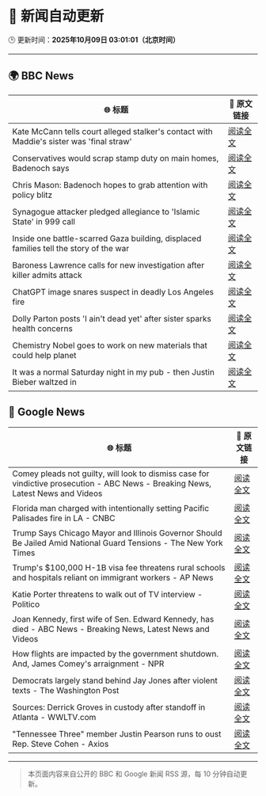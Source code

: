 # 🧠 新闻自动更新

🕒 更新时间：**2025年10月09日 03:01:01（北京时间）**

---

## 🌍 BBC News

| 🌐 标题 | 🔗 原文链接 |
|--------|-------------|
| Kate McCann tells court alleged stalker's contact with Maddie's sister was 'final straw' | [阅读全文](https://www.bbc.com/news/articles/cnvr0723np8o?at_medium=RSS&at_campaign=rss) |
| Conservatives would scrap stamp duty on main homes, Badenoch says | [阅读全文](https://www.bbc.com/news/articles/c20zv94ldpko?at_medium=RSS&at_campaign=rss) |
| Chris Mason: Badenoch hopes to grab attention with policy blitz | [阅读全文](https://www.bbc.com/news/articles/cwywrpelp7jo?at_medium=RSS&at_campaign=rss) |
| Synagogue attacker pledged allegiance to 'Islamic State' in 999 call | [阅读全文](https://www.bbc.com/news/articles/c3drj0dxmr9o?at_medium=RSS&at_campaign=rss) |
| Inside one battle-scarred Gaza building, displaced families tell the story of the war | [阅读全文](https://www.bbc.com/news/articles/cy4jz7l7qv8o?at_medium=RSS&at_campaign=rss) |
| Baroness Lawrence calls for new investigation after killer admits attack | [阅读全文](https://www.bbc.com/news/articles/c4gj17q2jqgo?at_medium=RSS&at_campaign=rss) |
| ChatGPT image snares suspect in deadly Los Angeles fire | [阅读全文](https://www.bbc.com/news/articles/c8exz5yg14ko?at_medium=RSS&at_campaign=rss) |
| Dolly Parton posts 'I ain't dead yet' after sister sparks health concerns | [阅读全文](https://www.bbc.com/news/articles/cjd1m3y00dxo?at_medium=RSS&at_campaign=rss) |
| Chemistry Nobel goes to work on new materials that could help planet | [阅读全文](https://www.bbc.com/news/articles/c0r0l742kpjo?at_medium=RSS&at_campaign=rss) |
| It was a normal Saturday night in my pub - then Justin Bieber waltzed in | [阅读全文](https://www.bbc.com/news/articles/cjw7554z85eo?at_medium=RSS&at_campaign=rss) |

## 📰 Google News

| 🌐 标题 | 🔗 原文链接 |
|--------|-------------|
| Comey pleads not guilty, will look to dismiss case for vindictive prosecution - ABC News - Breaking News, Latest News and Videos | [阅读全文](https://news.google.com/rss/articles/CBMingFBVV95cUxPbUpSNEh1WWlLX2stemdBZlEwd3VYaWdubmVkU2F4bU4tc0J1d0pmTlJDWnhKN3labERfZVd2OWhjYzRPaWxFTWFYcWdYNjhSbngwc01MaWplakRfUE9WaFRsd3BlWVl4Vm9PX3VXZ3lvMm8yLV9OT2tQYjM1cGZXUEtZazFlVDNLUDhZMXZCYXdUN2tJTm1RcTIyRzc1Z9IBowFBVV95cUxPOE12UmZXQzF0OXBLVmhiYTRfdEM2eG5HS25fajhZSGRSTHdyNzJhTG9VRHpJS29tQ053NnBUdldGU29laWZQRzUtcFhGeW9Jbk8zYUM1ZEVKQXBQWmk4Vzl2bnk2dWlndUdidnJoczQyWFBDUnVuZ3JGekFzWkZZa0NzdkhpX2JnWnNSQWdhN202SngtQTRtM0k0aUM3R0MtY0dJ?oc=5) |
| Florida man charged with intentionally setting Pacific Palisades fire in LA - CNBC | [阅读全文](https://news.google.com/rss/articles/CBMijAFBVV95cUxPY3BfQVNzSjlzR2dzYm9PenpDcHdZM1FBUEF1MmJUcmNVazJaUzZKOWFFWGEya2lqalJ1TjVOZ3czcVNVZFVEcW92UVlUTFNjd1FRTzYtakJCemZRMTloN2ctMjNPQ0NNTzFCbF9yS1ZrMFpwQ1lnbW1sVmVxd091enhoSjNZcEJUamMyedIBkgFBVV95cUxNWm1oOHhSS3JVQXN4SURCOGluMUZwUWh5OWN5dTg0V0NQUmdqWnFaWVRVSGhiQ090WHRHU0F0Y2ViTmpQZEd5dVgyRU5HTG42elotX3drZGFUSmRUaHBQWWpObUZpdkNNa05XcGdUbHFZY1BUQm5uQkNyWE01Z0xhTlVfVWowbHNENVl5REIwY1MzUQ?oc=5) |
| Trump Says Chicago Mayor and Illinois Governor Should Be Jailed Amid National Guard Tensions - The New York Times | [阅读全文](https://news.google.com/rss/articles/CBMiigFBVV95cUxOZ0xaTUdFZ1F3QkxwZHRTcmNtQUk4RTZwTlNhZFRGUEw0bGpHbHNpVm9hY2taYzJqMGFCNGd4QlUzaWFORUo2T1lseUdCN3pKYkxYeUc2SzZjajg0QjFqU1ktRFduakJRcmN2MEQtQi1ZUnlrSGRfWlJRakdZdXdTNkpDeloteW5NcEE?oc=5) |
| Trump's $100,000 H-1B visa fee threatens rural schools and hospitals reliant on immigrant workers - AP News | [阅读全文](https://news.google.com/rss/articles/CBMipgFBVV95cUxNM0Q1SUkzRVNaV1pmTFF6TGZBTlFZYTAwSzExazY2UWlJRVpCdDZacmxkRnFHY2FoUmw5dWVxMTY1VTRDRzlXMzVZZHo1Zm9PekcyQklCcUNrenBESVRySU9neHJsdTJHUHdQb3F2aEY5QTktNDBKY3czcWZNWUo0MDhjN2RQQXF0aUh5TlZzOFVzNW5LUmdTZ2J2VzF4NVB6VE1jcjNB?oc=5) |
| Katie Porter threatens to walk out of TV interview - Politico | [阅读全文](https://news.google.com/rss/articles/CBMigAFBVV95cUxPRDFmaDgwUW1zVlV5elMxZTc1WEY0d1JPRHJPc0h2azAtaXJObkFkU00yQmhPZVNnZXJHMTVXQjdfakRZZ2lNdmkxZUNzbC13ZjJsNVZ4anN2SU5WMjV5bUI1VklEaDlVeC1tVGNCejkweG9iN0hkQXZLN2xTVHFrTg?oc=5) |
| Joan Kennedy, first wife of Sen. Edward Kennedy, has died - ABC News - Breaking News, Latest News and Videos | [阅读全文](https://news.google.com/rss/articles/CBMikAFBVV95cUxORmlHNVZpSk1BSE9uZTlwYVZQaVZkaW1FWnFTWjktaFBKMmEzM2U5akRaRlZiVmlhSVZFS25RMXY0OHNfc1lkSDg0aDZDRzV3bFZNckRBaWxVODVJYUZvWHFfN1ZqRnhYZUtqc0JMYzBLamJDeGRJTElSVklXSXlwbTFuWjhKMEIyU2JWaU1CRC3SAZYBQVVfeXFMUGdhWWRyTmU5Rks2VDVmQ2dpaHY2Rm5mT1hNbVNWY2hFd3N4cEt1aGc2a1RacDN0ZkJ6Rngzb1BYV0h2SWRrdFBaWFd3a0xwTDIxSUE0eTc1MU44Z1Vuc0E1a0J2dUtqcldxWWtnbEZtNVAzQmt0elFhNS1nVzZxeDZwanI2cDhheEw4YVRfaGNINXQ3MW13?oc=5) |
| How flights are impacted by the government shutdown. And, James Comey's arraignment - NPR | [阅读全文](https://news.google.com/rss/articles/CBMiswFBVV95cUxPNFRPZTJmMDRsZHJZUEdHOXV2dWMtdlhhaEdjd25yRmFSY1pQak9LSURuUlFreHQ0ck4zb25BRkNhNGxaUV94ZHllYnUyMWR2Rkw1LWFOWTZCTEQ4UF9VRjFCb2Zzenp1SDZpZHZvcTdiQnBiSlQ0UENONXgzdUVfemJJVkV6d1RxdGhJdG9VV2R5ejRCZzJfS0ZOTU9pV1Foa2JRSzBhUDkwSDFnc1NYUUhQRQ?oc=5) |
| Democrats largely stand behind Jay Jones after violent texts - The Washington Post | [阅读全文](https://news.google.com/rss/articles/CBMinwFBVV95cUxQMU9ORG9DYVl6MUoycUxWNkk1Zkc3WnBGc05tNDBtZnBNQVMzYVR1TUhveTIzTG1xUDlacWt5RUo1VUI5b1ZxdjRDT2gwVmxOZWx0ZGRHOGs2eTZqOWMxd1BRUGRHazZ0VUZjaERtUk5ERTd1U0xvWUxmXzgycUt0QnhNMlBkODNkOG9PR1FHNGdzN3VGQnRINURmbTRxT00?oc=5) |
| Sources: Derrick Groves in custody after standoff in Atlanta - WWLTV.com | [阅读全文](https://news.google.com/rss/articles/CBMi1wFBVV95cUxPTC0zRFlXdnVKNEs5b25JZi1GaGMxYk15Rl9MeXBOX0JWWkZUMERUcGJrYU5ELUxvZWJ1MkNzUUtTOTYwV2JLMGtJR29aSmlhWmFHQmRoREpCVmxQRXVlcVlkMnpIR2RBcUd5RFZaRXd3Wll6LVh3RW5hYkpjaGR2NTAwX1NQLXd1MjhTQ2RpR1BuNlRReUZ1X3NPbU5NQnBReXVjWWNBamNOUkFsalFURkRFVFdNUVVid0RJWVZxS3BkTU5XbWlHd19LSTV5bVN3WDBIYTJxbw?oc=5) |
| "Tennessee Three" member Justin Pearson runs to oust Rep. Steve Cohen - Axios | [阅读全文](https://news.google.com/rss/articles/CBMigAFBVV95cUxQbWxHSDUxZndWNW5FRllXbTZwNTVUTVBzX2dma2ExeVdkb3pVbTRlVTdycWd3a0Z5TDRpb0pDQWxXUUZHMHduZkhZMEdnNHN0a2tocjdiN2xUbjA0R1JteC0xci14Z0lPYkV1NFZZOGpPWmlIOWJIbkROblRJclVjUQ?oc=5) |

---
> 本页面内容来自公开的 BBC 和 Google 新闻 RSS 源，每 10 分钟自动更新。